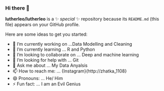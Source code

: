 ### Hi there 👋


**lutherleo/lutherleo** is a ✨ _special_ ✨ repository because its `README.md` (this file) appears on your GitHub profile.

Here are some ideas to get you started:

- 🔭 I’m currently working on ...Data Modelling and Cleaning
- 🌱 I’m currently learning ... R and Python
- 👯 I’m looking to collaborate on ... Deep and machine learning
- 🤔 I’m looking for help with ... Git
- 💬 Ask me about ... My Data Anyalsis
- 📫 How to reach me: ... {Instagram}(http://zhatka_1108}
- 😄 Pronouns: ... He/ Him
- ⚡ Fun fact: ... I am an Evil Genius
